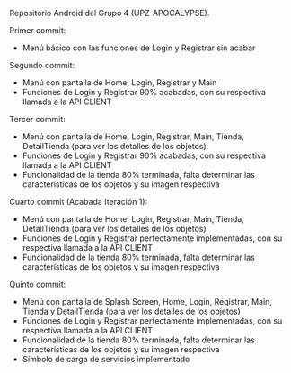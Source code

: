 Repositorio Android del Grupo 4 (UPZ-APOCALYPSE).

Primer commit:
- Menú básico con las funciones de Login y Registrar sin acabar

Segundo commit:
- Menú con pantalla de Home, Login, Registrar y Main
- Funciones de Login y Registrar 90% acabadas, con su respectiva llamada a la API CLIENT

Tercer commit:
- Menú con pantalla de Home, Login, Registrar, Main, Tienda, DetailTienda (para ver los detalles de los objetos)
- Funciones de Login y Registrar 90% acabadas, con su respectiva llamada a la API CLIENT
- Funcionalidad de la tienda 80% terminada, falta determinar las características de los objetos y su imagen respectiva

Cuarto commit (Acabada Iteración 1):
- Menú con pantalla de Home, Login, Registrar, Main, Tienda, DetailTienda (para ver los detalles de los objetos)
- Funciones de Login y Registrar perfectamente implementadas, con su respectiva llamada a la API CLIENT
- Funcionalidad de la tienda 80% terminada, falta determinar las características de los objetos y su imagen respectiva

Quinto commit:
- Menú con pantalla de Splash Screen, Home, Login, Registrar, Main, Tienda y DetailTienda (para ver los detalles de los objetos)
- Funciones de Login y Registrar perfectamente implementadas, con su respectiva llamada a la API CLIENT
- Funcionalidad de la tienda 80% terminada, falta determinar las características de los objetos y su imagen respectiva
- Símbolo de carga de servicios implementado

